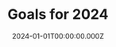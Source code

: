 ---
title: "Goals for 2024"
year: 2024
date: 2024-01-01T00:00:00.000Z
layout: goal

goals:
  - title: "Read more"
    description: "Read 12 books this year"
    max: 12.00
    stretch: 24.00
    progress: 4.00
    comment: "4 books done... and a couple on the go!"
    
  - title: "Share more"
    description: "Post something on my blog at least once a week"
    max: 52.00
    stretch: 104.00
    progress: 64.00
    comment: "64 posts as of 27 December 2024"
    
  - title: "Save some money"
    description: "Save £5,000 by 31 December 2024"
    max: 5000.00
    stretch: 10000.00
    progress: 7500.00
    comment: ""
  
  - title: "Close my activity rings"
    description: "Close my activity rings at least 5 times a week"
    max: 876.00
    stretch: 1095.00
    progress: 666.00
    comment: "666 rings closed as of 31 December 2024"
---